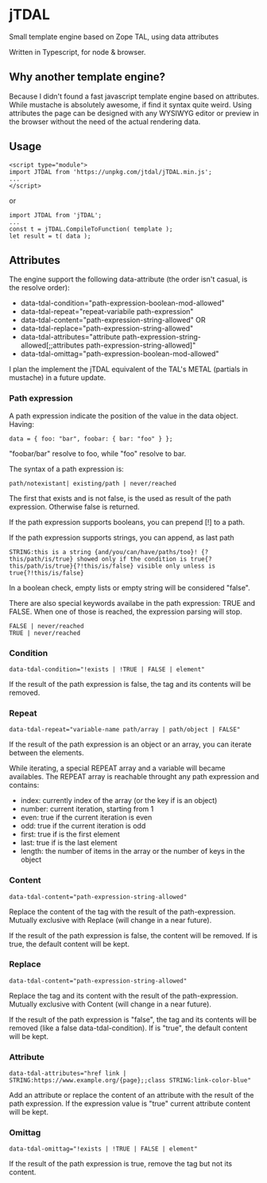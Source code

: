 # jTDAL
Small template engine based on Zope TAL, using data attributes

Written in Typescript, for node & browser.

## Why another template engine?
Because I didn't found a fast javascript template engine based on attributes.
While mustache is absolutely awesome, if find it syntax quite weird.
Using attributes the page can be designed with any WYSIWYG editor or preview in the browser without the need of the actual rendering data.

## Usage     
    <script type="module">
    import JTDAL from 'https://unpkg.com/jtdal/jTDAL.min.js';
    ...
    </script>
or

    import JTDAL from 'jTDAL';
    ...
    const t = jTDAL.CompileToFunction( template );
    let result = t( data ); 

## Attributes
The engine support the following data-attribute (the order isn't casual, is the resolve order):
* data-tdal-condition="path-expression-boolean-mod-allowed"
* data-tdal-repeat="repeat-variabile path-expression"
* data-tdal-content="path-expression-string-allowed" OR
* data-tdal-replace="path-expression-string-allowed"
* data-tdal-attributes="attribute path-expression-string-allowed[;;attributes path-expression-string-allowed]"
* data-tdal-omittag="path-expression-boolean-mod-allowed"

I plan the implement the jTDAL equivalent of the TAL's METAL (partials in mustache) in a future update.

### Path expression
A path expression indicate the position of the value in the data object.
Having:

    data = { foo: "bar", foobar: { bar: "foo" } };

"foobar/bar" resolve to foo, while "foo" resolve to bar.

The syntax of a path expression is:

    path/notexistant| existing/path | never/reached

The first that exists and is not false, is the used as result of the path expression. Otherwise false is returned.

If the path expression supports booleans, you can prepend [!] to a path.

If the path expression supports strings, you can append, as last path

    STRING:this is a string {and/you/can/have/paths/too}! {?this/path/is/true} showed only if the condition is true{?this/path/is/true}{?!this/is/false} visible only unless is true{?!this/is/false}

In a boolean check, empty lists or empty string will be considered "false".

There are also special keywords availabe in the path expression: TRUE and FALSE. When one of those is reached, the expression parsing will stop.

    FALSE | never/reached
    TRUE | never/reached

### Condition
    data-tdal-condition="!exists | !TRUE | FALSE | element"

If the result of the path expression is false, the tag and its contents will be removed.

### Repeat
    data-tdal-repeat="variable-name path/array | path/object | FALSE"

If the result of the path expression is an object or an array, you can iterate between the elements.

While iterating, a special REPEAT array and a variable will became availables.
The REPEAT array is reachable throught any path expression and contains:
* index: currently index of the array (or the key if is an object)
* number: current iteration, starting from 1
* even: true if the current iteration is even
* odd: true if the current iteration is odd
* first: true if is the first element
* last: true if is the last element
* length: the number of items in the array or the number of keys in the object

### Content
    data-tdal-content="path-expression-string-allowed"

Replace the content of the tag with the result of the path-expression. Mutually exclusive with Replace (will change in a near future).

If the result of the path expression is false, the content will be removed. If is true, the default content will be kept.

### Replace
    data-tdal-content="path-expression-string-allowed"

Replace the tag and its content with the result of the path-expression. Mutually exclusive with Content (will change in a near future).

If the result of the path expression is "false", the tag and its contents will be removed (like a false data-tdal-condition). If is "true", the default content will be kept.

### Attribute
    data-tdal-attributes="href link | STRING:https://www.example.org/{page};;class STRING:link-color-blue"

Add an attribute or replace the content of an attribute with the result of the path expression. If the expression value is "true" current attribute content will be kept.

### Omittag
    data-tdal-omittag="!exists | !TRUE | FALSE | element"

If the result of the path expression is true, remove the tag but not its content.
